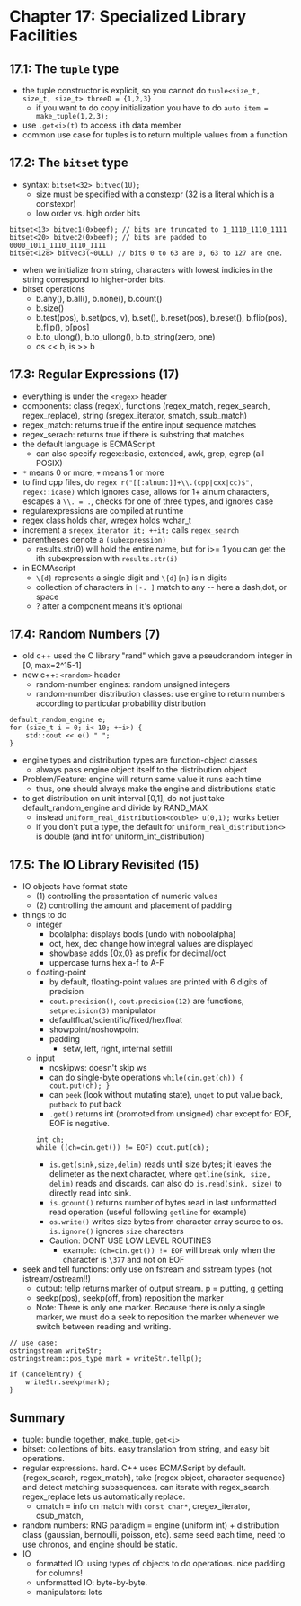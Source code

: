 # Chapter 17: Specialized Library Facilities
## 17.1: The `tuple` type
- the tuple constructor is explicit, so you cannot do `tuple<size_t, size_t, size_t> threeD = {1,2,3}`
    - if you want to do copy initialization you have to do `auto item = make_tuple(1,2,3);`
- use `.get<i>(t)` to access `i`th data member
- common use case for tuples is to return multiple values from a function

## 17.2: The `bitset` type
- syntax: `bitset<32> bitvec(1U);`
    - size must be specified with a constexpr (32 is a literal which is a constexpr)
    - low order vs. high order bits
```
bitset<13> bitvec1(0xbeef); // bits are truncated to 1_1110_1110_1111
bitset<20> bitvec2(0xbeef); // bits are padded to 0000_1011_1110_1110_1111
bitset<128> bitvec3(~0ULL) // bits 0 to 63 are 0, 63 to 127 are one.
```
- when we initialize from string, characters with lowest indicies in the string correspond to higher-order bits.
- bitset operations
    - b.any(), b.all(), b.none(), b.count()
    - b.size()
    - b.test(pos), b.set(pos, v), b.set(), b.reset(pos), b.reset(), b.flip(pos), b.flip(), b[pos]
    - b.to_ulong(), b.to_ullong(), b.to_string(zero, one)
    - os << b, is >> b

## 17.3: Regular Expressions (17)
- everything is under the `<regex>` header
- components: class (regex), functions  (regex_match, regex_search, regex_replace), string (sregex_iterator, smatch, ssub_match)
- regex_match: returns true if the entire input sequence matches
- regex_serach: returns true if there is substring that matches
- the default language is ECMAScript
    - can also specify regex::basic, extended, awk, grep, egrep (all POSIX)
- `*` means 0 or more, `+` means 1 or more
- to find cpp files, do `regex r("[[:alnum:]]+\\.(cpp|cxx|cc)$", regex::icase)` which ignores case, allows for 1+ alnum characters, escapes a `\\. = .`, checks for one of three types, and ignores case
- regularexpressions are compiled at runtime
- regex class holds char, wregex holds wchar_t
- increment a `sregex_iterator it; ++it;` calls `regex_search`
- parentheses denote a `(subexpression)`
    - results.str(0) will hold the entire name, but for i>= 1 you can get the ith subexpression with `results.str(i)`
- in ECMAscript
    - `\{d}` represents a single digit and `\{d}{n}` is n digits
    - collection of characters in `[-. ]` match to any -- here a dash,dot, or space
    - ? after a component means it's optional

## 17.4: Random Numbers (7)
- old c++ used the C library "rand" which gave a pseudorandom integer in [0, max=2^15-1]
- new c++: `<random>` header
    - random-number engines: random unsigned integers
    - random-number distribution classes: use engine to return numbers according to particular probability distribution
```
default_random_engine e;
for (size_t i = 0; i< 10; ++i>) {
    std::cout << e() " ";
}
```
- engine types and distribution types are function-object classes
    - always pass engine object itself to the distribution object
- Problem/Feature: engine will return same value it runs each time
    - thus, one should always make the engine and distributions static
- to get distribution on unit interval [0,1], do not just take default_random_engine and divide by RAND_MAX
    - instead `uniform_real_distribution<double> u(0,1);` works better
    - if you don't put a type, the default for `uniform_real_distribution<>` is double (and int for uniform_int_distribution)

## 17.5: The IO Library Revisited (15)
- IO objects have format state
    - (1) controlling the presentation of numeric values    
    - (2) controlling the amount and placement of padding
- things to do
    - integer
        - boolalpha: displays bools (undo with noboolalpha)
        - oct, hex, dec change how integral values are displayed
        - showbase adds {0x,0} as prefix for decimal/oct
        - uppercase turns hex a-f to A-F
    - floating-point
        - by default, floating-point values are printed with 6 digits of precision
        - `cout.precision()`, `cout.precision(12)` are functions, `setprecision(3)` manipulator
        - defaultfloat/scientific/fixed/hexfloat
        - showpoint/noshowpoint
        - padding
            - setw, left, right, internal setfill
    - input
        - noskipws: doesn't skip ws
        - can do single-byte operations `while(cin.get(ch)) { cout.put(ch); }`
        - can `peek` (look without mutating state), `unget` to put value back, `putback` to put back
        - `.get()` returns int (promoted from unsigned) char except for EOF, EOF is negative.
        ```
        int ch;
        while ((ch=cin.get()) != EOF) cout.put(ch);
        ```
        - `is.get(sink,size,delim)` reads until size bytes; it leaves the delimeter as the next character, where `getline(sink, size, delim)` reads and discards. can also do `is.read(sink, size)` to directly read into sink.
        - `is.gcount()` returns number of bytes read in last unformatted read operation (useful following `getline` for example)
        - `os.write()` writes size bytes from character array source to os. `is.ignore()` ignores `size` characters
        - Caution: DONT USE LOW LEVEL ROUTINES
            - example: `(ch=cin.get()) != EOF` will break only when the character is `\377` and not on EOF
- seek and tell functions: only use on fstream and sstream types (not istream/ostream!!)
    - output: tellp returns marker of output stream. p = putting, g getting
    - seekp(pos), seekp(off, from) reposition the marker
    - Note: There is only one marker. Because there is only a single marker, we must do a seek to reposition the marker whenever we switch between reading and writing.
```
// use case:
ostringstream writeStr;
ostringstream::pos_type mark = writeStr.tellp();

if (cancelEntry) {
    writeStr.seekp(mark);
}
```

## Summary
- tuple: bundle together, make_tuple, `get<i>`
- bitset: collections of bits. easy translation from string, and easy bit operations. 
- regular expressions. hard. C++ uses ECMAScript by default. {regex_search, regex_match}, take {regex object, character sequence} and detect matching subsequences. can iterate with regex_search. regex_replace lets us automatically replace.
    - cmatch = info on match with `const char*`, cregex_iterator, csub_match,
- random numbers: RNG paradigm = engine (uniform int) + distribution class (gaussian, bernoulli, poisson, etc). same seed each time, need to use chronos, and engine should be static.
- IO
    - formatted IO: using types of objects to do operations. nice padding for columns!
    - unformatted IO: byte-by-byte.
    - manipulators: lots